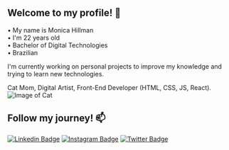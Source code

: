 ## Welcome to my profile! 👋

• My name is Monica Hillman <br>
• I'm 22 years old <br>
• Bachelor of Digital Technologies <br>
• Brazilian <br>

I'm currently working on personal projects to improve my knowledge and trying to learn new technologies.

Cat Mom, Digital Artist, Front-End Developer (HTML, CSS, JS, React). <br>
![Image of Cat](https://i.ibb.co/Byt5vF7/cat.png)

## Follow my journey! 📫

[![Linkedin Badge](https://img.shields.io/badge/-LinkedIn-blue?style=flat-square&logo=Linkedin&logoColor=white&link=https://www.linkedin.com/in/monicamhillman/)](https://www.linkedin.com/in/monicamhillman/)
[![Instagram Badge](https://img.shields.io/badge/-Instagram-C13584?style=flat-square&labelColor=C13584&logo=instagram&logoColor=white&link=https://www.instagram.com/monis.png/)](https://www.instagram.com/tech.moni/)
[![Twitter Badge](https://img.shields.io/badge/-Twitter-blue?style=flat-square&logo=Twitter&logoColor=white&link=https://www.twitter.com/monispng/)](https://www.twitter.com/monispng)

